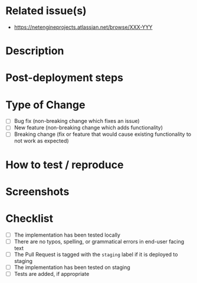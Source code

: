 <!--- Provide a general summary of your changes in the Title above -->

# Related issue(s)

<!--- Paste a link to the Jira task or tasks that this PR closes here -->

- <https://netengineprojects.atlassian.net/browse/XXX-YYY>

# Description

<!--- Describe your changes in detail
        for example: what is the current behavior and what is the new behavior-->

# Post-deployment steps

<!--- If data needs to be migrated or any rake tasks should be executed after deploy, note what to do here -->

# Type of Change
<!--- Check the box(es) that your pull changes address -->

- [ ] Bug fix (non-breaking change which fixes an issue)
- [ ] New feature (non-breaking change which adds functionality)
- [ ] Breaking change (fix or feature that would cause existing functionality to not work as expected)

# How to test / reproduce

# Screenshots

<!--- If appropriate.
      Protip: You can click and drag files into the pull request page to upload
      Optionally: A link to mockups (if they exist).
  -->

# Checklist

- [ ] The implementation has been tested locally
- [ ] There are no typos, spelling, or grammatical errors in end-user facing text
- [ ] The Pull Request is tagged with the `staging` label if it is deployed to staging
- [ ] The implementation has been tested on staging
- [ ] Tests are added, if appropriate
